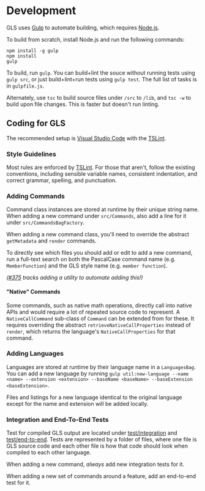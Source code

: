 # Development

GLS uses [Gulp](http://gulpjs.com/) to automate building, which requires [Node.js](http://node.js.org).

To build from scratch, install Node.js and run the following commands:

```
npm install -g gulp
npm install
gulp
```

To build, run `gulp`.
You can build+lint the souce without running tests using `gulp src`, or just build+lint+run tests using `gulp test`.
The full list of tasks is in `gulpfile.js`.

Alternately, use `tsc` to build source files under `/src` to `/lib`, and `tsc -w` to build upon file changes.
This is faster but doesn't run linting.


## Coding for GLS

The recommended setup is [Visual Studio Code](https://code.visualstudio.com) with the [TSLint](https://marketplace.visualstudio.com/items?itemName=eg2.tslint).

### Style Guidelines

Most rules are enforced by [TSLint](https://palantir.github.io/tslint).
For those that aren't, follow the existing conventions, including sensible variable names, consistent indentation, and correct grammar, spelling, and punctuation.

### Adding Commands

Command class instances are stored at runtime by their unique string name.
When adding a new command under `src/Commands`, also add a line for it under `src/CommandsBagFactory`.

When adding a new command class, you'll need to override the abstract `getMetadata` and `render` commands.

To directly see which files you should add or edit to add a new command, run a full-text search on both the PascalCase command name (e.g. `MemberFunction`) and the GLS style name (e.g. `member function`).

_([#375](https://github.com/general-language-syntax/GLS/issues/375) tracks adding a utility to automate adding this!)_

#### "Native" Commands

Some commands, such as native math operations, directly call into native APIs and would require a lot of repeated source code to represent.
A `NativeCallCommand` sub-class of `Command` can be extended from for these.
It requires overriding the abstract `retrieveNativeCallProperties` instead of `render`, which returns the language's `NativeCallProperties` for that command.

### Adding Languages

Languages are stored at runtime by their language name in a `LanguagesBag`.
You can add a new language by running `gulp util:new-language --name <name> --extension <extension> --baseName <baseName> --baseExtension <baseExtension>`.

Files and listings for a new language identical to the original language except for the name and extension will be added locally.

### Integration and End-To-End Tests

Test for compiled GLS output are located under [test/integration](https://github.com/general-language-syntax/GLS/tree/master/test/integration) and [test/end-to-end](https://github.com/general-language-syntax/GLS/tree/master/test/end-to-end).
Tests are represented by a folder of files, where one file is GLS source code and each other file is how that code should look when compiled to each other language.

When adding a new command, _always_ add new integration tests for it.

When adding a new set of commands around a feature, add an end-to-end test for it.
